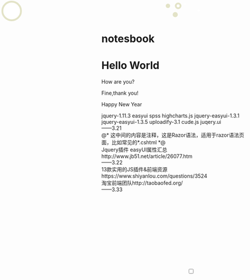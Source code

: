 # notesbook
<!--hello world-->
<head>
<meta charset="utf-8">
<title>My first GitHub Repository</title>
</head>
<body>
  <h1>Hello World</h1>
  <p>How are you?</p>
  <p>Fine,thank you!</p>
  <p>Happy New Year</p>
  jquery-1.11.3
  easyui
  spss
  highcharts.js
  jquery-easyui-1.3.1
  jquery-easyui-1.3.5
  uploadify-3.1
  cude.js
  juqery.ui
  <br>
  ——3.21
  <br>
  @*  这中间的内容是注释，这是Razor语法，适用于razor语法页面，比如常见的*.cshtml  *@
  <br>
  Jquery插件 easyUI属性汇总 http://www.jb51.net/article/26077.htm
  <br>
  ——3.22
  <br>
  13款实用的JS插件&前端资源 https://www.shiyanlou.com/questions/3524
  <br>
  淘宝前端团队http://taobaofed.org/
  <br>
  ——3.33
  <code>
    <!DOCTYPE html>
<html lang="en">
<head>
	<meta charset="UTF-8">
	<title>test switch</title>
	<style type="text/css">
*,
*::before,
*::after {
  box-sizing: border-box;
}
.toggle {
  display: block;
  text-align: center;
  margin-top: 40px;
  user-select: none;
}

.toggle--checkbox {
  display: none;
}

.toggle--btn {
  display: block;
  margin: 0 auto;
  font-size: 1.4em;
  transition: all 350ms ease-in;
}
.toggle--btn:hover {
  cursor: pointer;
}

.toggle--btn, .toggle--btn:before, .toggle--btn:after,
.toggle--checkbox,
.toggle--checkbox:before,
.toggle--checkbox:after,
.toggle--feature,
.toggle--feature:before,
.toggle--feature:after {
  transition: all 250ms ease-in;
}
.toggle--btn:before, .toggle--btn:after,
.toggle--checkbox:before,
.toggle--checkbox:after,
.toggle--feature:before,
.toggle--feature:after {
  content: '';
  display: block;
}


.toggle--daynight .toggle--btn,
.toggle--like .toggle--btn {
  position: relative;
  height: 70px;
  width: 125px;
  border-radius: 70px;
}
.toggle--daynight .toggle--btn:before,
.toggle--like .toggle--btn:before {
  position: absolute;
  top: 2px;
  left: 4px;
  width: 56px;
  height: 56px;
  border-radius: 50%;
}

.toggle--daynight .toggle--btn {
  border: 5px solid #1c1c1c;
  background-color: #3c4145;
}
.toggle--daynight .toggle--btn:before {
  background-color: #fff;
  border: 5px solid #e3e3c7;
}
.toggle--daynight .toggle--btn:after {
  position: absolute;
  top: 62%;
  left: 39px;
  z-index: 10;
  width: 11.2px;
  height: 11.2px;
  opacity: 0;
  background-color: #fff;
  border-radius: 50%;
  box-shadow: #fff 0 0, #fff 3px 0, #fff 6px 0, #fff 9px 0, #fff 11px 0, #fff 14px 0, #fff 16px 0, #fff 21px -1px 0 1px, #fff 16px -7px 0 -2px, #fff 7px -7px 0 1px, #d3d3d3 0 0 0 4px, #d3d3d3 6px 0 0 4px, #d3d3d3 11px 0 0 4px, #d3d3d3 16px 0 0 4px, #d3d3d3 21px -1px 0 5px, #d3d3d3 16px -7px 0 1px, #d3d3d3 7px -7px 0 5px;
  transition: opacity 100ms ease-in;
}
@keyframes starry_star {
  50% {
    background-color: rgba(255, 255, 255, 0.1);
    box-shadow: #fff 30px -3px 0 0, #fff 12px 10px 0 -1px, rgba(255, 255, 255, 0.1) 38px 18px 0 1px, #fff 32px 34px 0 0, rgba(255, 255, 255, 0.1) 20px 24px 0 -1.5px, #fff 5px 38px 0 1px;
  }
}
@keyframes bounceIn {
  0% {
    opacity: 0;
    transform: scale(0.3);
  }
  50% {
    opacity: 100;
    transform: scale(1.1);
  }
  55% {
    transform: scale(1.1);
  }
  75% {
    transform: scale(0.9);
  }
  100% {
    opacity: 100;
    transform: scale(1);
  }
}
.toggle--daynight .toggle--feature {
  display: block;
  position: absolute;
  top: 9px;
  left: 52.5%;
  z-index: 20;
  width: 4px;
  height: 4px;
  border-radius: 50%;
  background-color: #fff;
  box-shadow: rgba(255, 255, 255, 0.1) 30px -3px 0 0, rgba(255, 255, 255, 0.1) 12px 10px 0 -1px, #fff 38px 18px 0 1px, rgba(255, 255, 255, 0.1) 32px 34px 0 0, #fff 20px 24px 0 -1.5px, rgba(255, 255, 255, 0.1) 5px 38px 0 1px;
  animation: starry_star 5s ease-in-out infinite;
}
.toggle--daynight .toggle--feature:before {
  position: absolute;
  top: -2px;
  left: -25px;
  width: 18px;
  height: 18px;
  background-color: #fff;
  border-radius: 50%;
  border: 5px solid #e3e3c7;
  box-shadow: #e3e3c7 -28px 0 0 -3px, #e3e3c7 -8px 24px 0 -2px;
  transform-origin: -6px 130%;
}
.toggle--daynight .toggle--checkbox:checked + .toggle--btn {
  background-color: #9ee3fb;
  border: 5px solid #86c3d7;
}
.toggle--daynight .toggle--checkbox:checked + .toggle--btn:before {
  left: 55px;
  background-color: #ffdf6d;
  border: 5px solid #e1c348;
}
.toggle--daynight .toggle--checkbox:checked + .toggle--btn:after {
  opacity: 100;
  animation-name: bounceIn;
  animation-duration: 0.60s;
  animation-delay: 0.10s;
  animation-fill-mode: backwards;
  animation-timing-function: ease-in-out;
}
.toggle--daynight .toggle--checkbox:checked + .toggle--btn > .toggle--feature {
  opacity: 0;
  box-shadow: rgba(255, 255, 255, 0.1) 30px -3px 0 -4px, rgba(255, 255, 255, 0.1) 12px 10px 0 -5px, #fff 38px 18px 0 -3px, rgba(255, 255, 255, 0.1) 32px 34px 0 -4px, #fff 20px 24px 0 -5.5px, rgba(255, 255, 255, 0.1) 5px 38px 0 -3px;
  animation: none;
}
.toggle--daynight .toggle--checkbox:checked + .toggle--btn > .toggle--feature:before {
  left: 25px;
  transform: rotate(70deg);
}
	</style>
</head>
<body>
	<div class="toggle toggle--daynight">
			<input type="checkbox" id="toggle--daynight" class="toggle--checkbox">
			<label class="toggle--btn" for="toggle--daynight"><span class="toggle--feature"></span></label>
	</div>
</body>
</html>
  </code>
</body>

